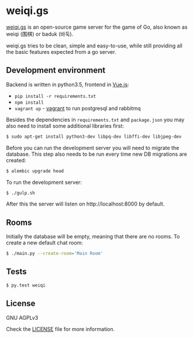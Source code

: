 weiqi.gs
========
[weiqi.gs](https://weiqi.gs) is an open-source game server for the game of Go, also known as weiqi (围棋) or baduk (바둑).

weiqi.gs tries to be clean, simple and easy-to-use, while still providing all the basic features expected from a go server.

Development environment
-----------------------
Backend is written in python3.5, frontend in [Vue.js](https://vuejs.org/):
- `pip install -r requirements.txt`
- `npm install`
- `vagrant up` - [vagrant](https://www.vagrantup.com/) to run postgresql and rabbitmq

Besides the dependencies in `requirements.txt` and `package.json` you may also need to install some additional libraries first:
```bash
$ sudo apt-get install python3-dev libpq-dev libffi-dev libjpeg-dev
```

Before you can run the development server you will need to migrate the database. This step also needs to be run every time new DB migrations are created:
```bash
$ alembic upgrade head
```

To run the development server:
```bash
$ ./gulp.sh
```

After this the server will listen on http://localhost:8000 by default.

Rooms
-----
Initially the database will be empty, meaning that there are no rooms. To create a new default chat room:
```bash
$ ./main.py --create-room='Main Room'
```

Tests
-----
```bash
$ py.test weiqi
```

License
-------
GNU AGPLv3

Check the [LICENSE](https://gitlab.com/mibitzi/weiqi.gs/blob/master/LICENSE) file for more information.
